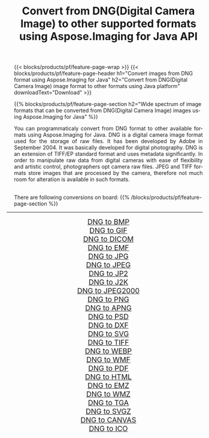 ﻿---
title: Convert from DNG(Digital Camera Image) to other supported formats using Aspose.Imaging for Java API 
weight: 3920
url: /java/conversion/from/dng/ 
lang: en
langdirlevel: 2
locales: zh-hans,ja,it,ru,de,es,fr,nl,id,lt,pl,pt,vi,tr,ko,zh-hant,ar,hi,th,sv,cs,uk,he
description: Aspose.Imaging API can easily convert from DNG(Digital Camera Image) to other formats using Java platform
---

{{< blocks/products/pf/feature-page-wrap >}}
{{< blocks/products/pf/feature-page-header h1="Convert images from DNG format using Aspose.Imaging for Java" h2="Convert from DNG(Digital Camera Image) image format to other formats using Java platform" downloadText="Download" >}}


{{% blocks/products/pf/feature-page-section  h2="Wide spectrum of image formats that can be converted from DNG(Digital Camera Image) images using Aspose.Imaging for Java" %}}
<p align=justify>You can programmaticaly convert from DNG format to other available formats using 
Aspose.Imaging for Java. DNG is a digital camera image format used for the storage of raw files. It has been developed by Adobe in September 2004. It was basically developed for digital photography. DNG is an extension of TIFF/EP standard format and uses metadata significantly. In order to manipulate raw data from digital cameras with ease of flexibility and artistic control, photographers opt camera raw files. JPEG and TIFF formats store images that are processed by the camera, therefore not much room for alteration is available in such formats.</p>
<br/>
There are following conversions on board:
{{% /blocks/products/pf/feature-page-section %}}
<div class="container-fluid productfamilypage bg-gray">
    <div class="convertypes bg-gray agp-content section">
        <div class="container">
		<hr style="margin-left:-20px;"/>
		<div class="row other-converters" style="gap: 10px;font-size: 19px;text-align:center;">
		    <div class='col-md-2 other-converter remove-lp remove-rp'><a href="/imaging/java/conversion/dng-to-bmp/" style="padding:15px;">DNG to BMP</a></div><div class='col-md-2 other-converter remove-lp remove-rp'><a href="/imaging/java/conversion/dng-to-gif/" style="padding:15px;">DNG to GIF</a></div><div class='col-md-2 other-converter remove-lp remove-rp'><a href="/imaging/java/conversion/dng-to-dicom/" style="padding:15px;">DNG to DICOM</a></div><div class='col-md-2 other-converter remove-lp remove-rp'><a href="/imaging/java/conversion/dng-to-emf/" style="padding:15px;">DNG to EMF</a></div><div class='col-md-2 other-converter remove-lp remove-rp'><a href="/imaging/java/conversion/dng-to-jpg/" style="padding:15px;">DNG to JPG</a></div><div class='col-md-2 other-converter remove-lp remove-rp'><a href="/imaging/java/conversion/dng-to-jpeg/" style="padding:15px;">DNG to JPEG</a></div><div class='col-md-2 other-converter remove-lp remove-rp'><a href="/imaging/java/conversion/dng-to-jp2/" style="padding:15px;">DNG to JP2</a></div><div class='col-md-2 other-converter remove-lp remove-rp'><a href="/imaging/java/conversion/dng-to-j2k/" style="padding:15px;">DNG to J2K</a></div><div class='col-md-2 other-converter remove-lp remove-rp'><a href="/imaging/java/conversion/dng-to-jpeg2000/" style="padding:15px;">DNG to JPEG2000</a></div><div class='col-md-2 other-converter remove-lp remove-rp'><a href="/imaging/java/conversion/dng-to-png/" style="padding:15px;">DNG to PNG</a></div><div class='col-md-2 other-converter remove-lp remove-rp'><a href="/imaging/java/conversion/dng-to-apng/" style="padding:15px;">DNG to APNG</a></div><div class='col-md-2 other-converter remove-lp remove-rp'><a href="/imaging/java/conversion/dng-to-psd/" style="padding:15px;">DNG to PSD</a></div><div class='col-md-2 other-converter remove-lp remove-rp'><a href="/imaging/java/conversion/dng-to-dxf/" style="padding:15px;">DNG to DXF</a></div><div class='col-md-2 other-converter remove-lp remove-rp'><a href="/imaging/java/conversion/dng-to-svg/" style="padding:15px;">DNG to SVG</a></div><div class='col-md-2 other-converter remove-lp remove-rp'><a href="/imaging/java/conversion/dng-to-tiff/" style="padding:15px;">DNG to TIFF</a></div><div class='col-md-2 other-converter remove-lp remove-rp'><a href="/imaging/java/conversion/dng-to-webp/" style="padding:15px;">DNG to WEBP</a></div><div class='col-md-2 other-converter remove-lp remove-rp'><a href="/imaging/java/conversion/dng-to-wmf/" style="padding:15px;">DNG to WMF</a></div><div class='col-md-2 other-converter remove-lp remove-rp'><a href="/imaging/java/conversion/dng-to-pdf/" style="padding:15px;">DNG to PDF</a></div><div class='col-md-2 other-converter remove-lp remove-rp'><a href="/imaging/java/conversion/dng-to-html/" style="padding:15px;">DNG to HTML</a></div><div class='col-md-2 other-converter remove-lp remove-rp'><a href="/imaging/java/conversion/dng-to-emz/" style="padding:15px;">DNG to EMZ</a></div><div class='col-md-2 other-converter remove-lp remove-rp'><a href="/imaging/java/conversion/dng-to-wmz/" style="padding:15px;">DNG to WMZ</a></div><div class='col-md-2 other-converter remove-lp remove-rp'><a href="/imaging/java/conversion/dng-to-tga/" style="padding:15px;">DNG to TGA</a></div><div class='col-md-2 other-converter remove-lp remove-rp'><a href="/imaging/java/conversion/dng-to-svgz/" style="padding:15px;">DNG to SVGZ</a></div><div class='col-md-2 other-converter remove-lp remove-rp'><a href="/imaging/java/conversion/dng-to-canvas/" style="padding:15px;">DNG to CANVAS</a></div><div class='col-md-2 other-converter remove-lp remove-rp'><a href="/imaging/java/conversion/dng-to-ico/" style="padding:15px;">DNG to ICO</a></div>
                </div>
        </div>
    </div>
</div>
<br/>

